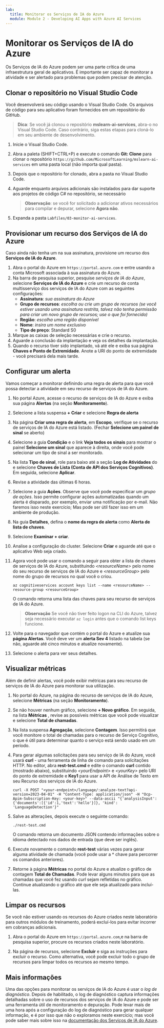 ```yaml
---
lab:
  title: Monitorar os Serviços de IA do Azure
  module: Module 2 - Developing AI Apps with Azure AI Services
---
```


# Monitorar os Serviços de IA do Azure

Os Serviços de IA do Azure podem ser uma parte crítica de uma infraestrutura geral de aplicativos. É importante ser capaz de monitorar a atividade e ser alertado para problemas que podem precisar de atenção.

## Clonar o repositório no Visual Studio Code

Você desenvolverá seu código usando o Visual Studio Code. Os arquivos de código para seu aplicativo foram fornecidos em um repositório do GitHub.

> **Dica**: Se você já clonou o repositório **mslearn-ai-services**, abra-o no Visual Studio Code. Caso contrário, siga estas etapas para cloná-lo em seu ambiente de desenvolvimento.

1. Inicie o Visual Studio Code.
2. Abra a paleta (SHIFT+CTRL+P) e execute o comando **Git: Clone** para clonar o repositório `https://github.com/MicrosoftLearning/mslearn-ai-services` em uma pasta local (não importa qual pasta).
3. Depois que o repositório for clonado, abra a pasta no Visual Studio Code.
4. Aguarde enquanto arquivos adicionais são instalados para dar suporte aos projetos de código C# no repositório, se necessário

    > **Observação**: se você for solicitado a adicionar ativos necessários para compilar e depurar, selecione **Agora não**.

5. Expanda a pasta `Labfiles/03-monitor-ai-services`.

## Provisionar um recurso dos Serviços de IA do Azure

Caso ainda não tenha um na sua assinatura, provisione um recurso dos **Serviços de IA do Azure**.

1. Abra o portal do Azure em `https://portal.azure.com` e entre usando a conta Microsoft associada à sua assinatura do Azure.
2. Na barra de pesquisa superior, pesquise *serviços de IA do Azure*, selecione **Serviços de IA do Azure** e crie um recurso de conta multisserviço dos serviços de IA do Azure com as seguintes configurações:
    - **Assinatura**: *sua assinatura do Azure*
    - **Grupo de recursos**: *escolha ou crie um grupo de recursos (se você estiver usando uma assinatura restrita, talvez não tenha permissão para criar um novo grupo de recursos; use o que foi fornecido)*
    - **Região**: *escolha uma região disponível*
    - **Nome**: *insira um nome exclusivo*
    - **Tipo de preço**: Standard S0
3. Marque as caixas de seleção necessárias e crie o recurso.
4. Aguarde a conclusão da implantação e veja os detalhes da implantação.
5. Quando o recurso tiver sido implantado, vá até ele e exiba sua página **Chaves e Ponto de Extremidade**. Anote a URI do ponto de extremidade - você precisará dela mais tarde.

## Configurar um alerta

Vamos começar a monitorar definindo uma regra de alerta para que você possa detectar a atividade em seu recurso de serviços de IA do Azure.

1. No portal Azure, acesse o recurso de serviços de IA do Azure e exiba sua página **Alertas** (na seção **Monitoramento**).
2. Selecione a lista suspensa **+ Criar** e selecione **Regra de alerta**
3. Na página **Criar uma regra de alerta**, em **Escopo**, verifique se o recurso de serviços de IA do Azure está listado. (Fechar **Selecione um painel de sinal** se aberto)
4. Selecione a guia **Condição** e o link **Veja todos os sinais** para mostrar o painel **Selecione um sinal** que aparece à direita, onde você pode selecionar um tipo de sinal a ser monitorado.
5. Na lista **Tipo de sinal**, role para baixo até a seção **Log de Atividades** do e selecione **Chaves de Lista (Conta de API dos Serviços Cognitivos)**. Em seguida, selecione **Aplicar**.
6. Revise a atividade das últimas 6 horas.
7. Selecione a guia **Ações**. Observe que você pode especificar um *grupo de ações*. Isso permite configurar ações automatizadas quando um alerta é disparado, por exemplo, enviar uma notificação por e-mail. Não faremos isso neste exercício; Mas pode ser útil fazer isso em um ambiente de produção.
8. Na guia **Detalhes**, defina o **nome da regra de alerta** como **Alerta de lista de chaves**.
9. Selecione **Examinar + criar**. 
10. Analise a configuração do cluster. Selecione **Criar** e aguarde até que o aplicativo Web seja criado.
11. Agora você pode usar o comando a seguir para obter a lista de chaves de serviços de IA do Azure, substituindo *&lt;resourceName&gt;* pelo nome do seu recurso de serviços de IA do Azure e *&lt;resourceGroup&gt;* pelo nome do grupo de recursos no qual você o criou.

    ```
    az cognitiveservices account keys list --name <resourceName> --resource-group <resourceGroup>
    ```

    O comando retorna uma lista das chaves para seu recurso de serviços de IA do Azure.

    > **Observação** Se você não tiver feito logon na CLI do Azure, talvez seja necessário executar `az login` antes que o comando list keys funcione.

12. Volte para o navegador que contém o portal do Azure e atualize sua **página Alertas**. Você deve ver um **alerta Sev 4** listado na tabela (se não, aguarde até cinco minutos e atualize novamente).
13. Selecione o alerta para ver seus detalhes.

## Visualizar métricas

Além de definir alertas, você pode exibir métricas para seu recurso de serviços de IA do Azure para monitorar sua utilização.

1. No portal do Azure, na página do recurso de serviços de IA do Azure, selecione **Métricas** (na seção **Monitoramento**).
2. Se não houver nenhum gráfico, selecione **+ Novo gráfico**. Em seguida, na lista **Métricas** , revise as possíveis métricas que você pode visualizar e selecione **Total de chamadas**.
3. Na lista suspensa **Agregação**, selecione **Contagem**.  Isso permitirá que você monitore o total de chamadas para o recurso de Serviço Cognitivo, o que é útil para determinar quanto o serviço está sendo usado em um período.
4. Para gerar algumas solicitações para seu serviço de IA do Azure, você usará **curl** - uma ferramenta de linha de comando para solicitações HTTP. No editor, abra **rest-test.cmd** e edite o comando **curl** contido (mostrado abaixo), substituindo *&lt;yourEndpoint&gt;* e *&lt;yourKey&gt;* pelo URI do ponto de extremidade e **Key1** para usar a API de Análise de Texto em seu Recurso dos serviços de IA do Azure.

    ```
    curl -X POST "<your-endpoint>/language/:analyze-text?api-version=2023-04-01" -H "Content-Type: application/json" -H "Ocp-Apim-Subscription-Key: <your-key>" --data-ascii "{'analysisInput':{'documents':[{'id':1,'text':'hello'}]}, 'kind': 'LanguageDetection'}"
    ```

5. Salve as alterações, depois execute o seguinte comando:

    ```
    ./rest-test.cmd
    ```

    O comando retorna um documento JSON contendo informações sobre o idioma detectado nos dados de entrada (que deve ser inglês).

6. Execute novamente o comando **rest-test** várias vezes para gerar alguma atividade de chamada (você pode usar a **^** chave para percorrer os comandos anteriores).
7. Retorne à página **Métricas** no portal do Azure e atualize o gráfico de contagem **Total de Chamadas**. Pode levar alguns minutos para que as chamadas que você fez usando *curl* sejam refletidas no gráfico. Continue atualizando o gráfico até que ele seja atualizado para incluí-las.

## Limpar os recursos

Se você não estiver usando os recursos do Azure criados neste laboratório para outros módulos de treinamento, poderá excluí-los para evitar incorrer em cobranças adicionais.

1. Abra o portal do Azure em `https://portal.azure.com`,e na barra de pesquisa superior, procure os recursos criados neste laboratório.

2. Na página de recursos, selecione **Excluir** e siga as instruções para excluir o recurso. Como alternativa, você pode excluir todo o grupo de recursos para limpar todos os recursos ao mesmo tempo.

## Mais informações

Uma das opções para monitorar os serviços de IA do Azure é usar o *log de diagnóstico*. Depois de habilitado, o log de diagnóstico captura informações detalhadas sobre o uso de recursos dos serviços de IA do Azure e pode ser uma ferramenta útil de monitoramento e depuração. Pode levar mais de uma hora após a configuração do log de diagnóstico para gerar qualquer informação, e é por isso que não o exploramos neste exercício; mas você pode saber mais sobre isso na [documentação dos Serviços de IA do Azure](https://docs.microsoft.com/azure/ai-services/diagnostic-logging).
